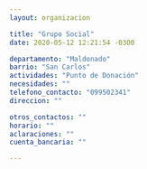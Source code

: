 ```yaml
---
layout: organizacion

title: "Grupo Social"
date: 2020-05-12 12:21:54 -0300

departamento: "Maldonado"
barrio: "San Carlos"
actividades: "Punto de Donación"
necesidades: ""
telefono_contacto: "099502341"
direccion: ""

otros_contactos: ""
horario: ""
aclaraciones: ""
cuenta_bancaria: ""

---
```

